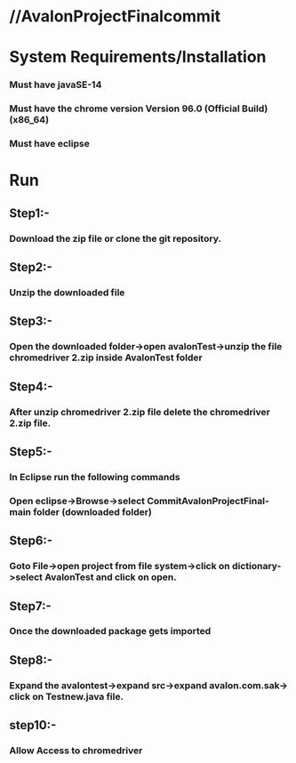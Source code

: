 # //AvalonProjectFinalcommit



# System Requirements/Installation
### Must have javaSE-14
### Must have the chrome version Version 96.0 (Official Build) (x86_64)
### Must have eclipse

# Run

## Step1:-
### Download the zip file or clone the git repository.

## Step2:-
### Unzip the downloaded file

## Step3:-
### Open the downloaded folder->open avalonTest->unzip the file chromedriver 2.zip inside AvalonTest folder

## Step4:-
### After unzip chromedriver 2.zip file delete the chromedriver 2.zip file.

## Step5:-
### In Eclipse run the following commands
### Open eclipse->Browse->select CommitAvalonProjectFinal-main folder (downloaded folder) 

## Step6:-
### Goto File->open project from file system->click on dictionary->select AvalonTest and click on open.

## Step7:-
### Once the downloaded package gets imported 

## Step8:-
### Expand the avalontest->expand src->expand avalon.com.sak-> click on Testnew.java file.

 
## step10:-
### Allow Access to chromedriver 


